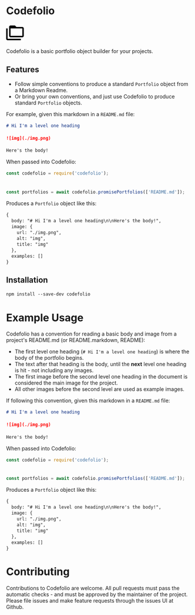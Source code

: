 # Codefolio

![logo](./folder-multiple-outline.svg)

Codefolio is a basic portfolio object builder for your projects.

## Features

- Follow simple conventions to produce a standard `Portfolio` object from a Markdown Readme.
- Or bring your own conventions, and just use Codefolio to produce standard `Portfolio` objects.

For example, given this markdown in a `README.md` file:

```markdown
# Hi I'm a level one heading

![img](./img.png)

Here's the body!
```

When passed into Codefolio:

```js
const codefolio = require('codefolio');


const portfolios = await codefolio.promisePortfolios(['README.md']);
```

Produces a `Portfolio` object like this:

```json5
{
  body: "# Hi I'm a level one heading\n\nHere's the body!",
  image: {
    url: "./img.png",
    alt: "img",
    title: "img"
  },
  examples: []
}
```

## Installation

```shell
npm install --save-dev codefolio
```

# Example Usage

Codefolio has a convention for reading a basic body and image from a project's README.md (or README.markdown, README):

- The first level one heading (`# Hi I'm a level one heading`) is where the body of the portfolio begins.
- The text after that heading is the body, until the **next** level one heading is hit - not including any images.
- The first image before the second level one heading in the document is considered the main image for the project.
- All other images before the second level are used as example images.

If following this convention, given this markdown in a `README.md` file:

```markdown
# Hi I'm a level one heading

![img](./img.png)

Here's the body!
```

When passed into Codefolio:

```js
const codefolio = require('codefolio');


const portfolios = await codefolio.promisePortfolios(['README.md']);
```

Produces a `Portfolio` object like this:

```json5
{
  body: "# Hi I'm a level one heading\n\nHere's the body!",
  image: {
    url: "./img.png",
    alt: "img",
    title: "img"
  },
  examples: []
}
```

# Contributing

Contributions to Codefolio are welcome. All pull requests must pass the automatic checks - and must be approved by the maintainer of the project. Please file issues and make feature requests through the issues UI at Github.
